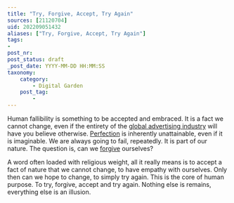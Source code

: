 ```yaml
---
title: "Try, Forgive, Accept, Try Again"
sources: [21120704]
uid: 202209051432
aliases: ["Try, Forgive, Accept, Try Again"]
tags:
-
post_nr:
post_status: draft
_post_date: YYYY-MM-DD HH:MM:SS
taxonomy:
    category:
        - Digital Garden
    post_tag:
        -
---
```


Human fallibility is something to be accepted and embraced. It is a fact we cannot change, even if the entirety of the [global advertising industry](global-advertizing-industry.md) will have you believe otherwise. [Perfection](perfection-illusion.md) is inherently unattainable, even if it is imaginable. We are always going to fail, repeatedly. It is part of our nature. The question is, can we [forgive](forgiveness.md) ourselves?

A word often loaded with religious weight, all it really means is to accept a fact of nature that we cannot change, to have empathy with ourselves. Only then can we hope to change, to simply try again. This is the core of human purpose. To try, forgive, accept and try again. Nothing else is remains, everything else is an illusion.